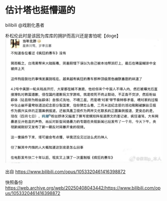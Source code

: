 # 估计塔也挺懵逼的

bilibili @戏剧化愚者


朴松伦此时是该因为库库的拥护而高兴还是害怕呢【doge】
![](https://raw.githubusercontent.com/KugouGames/iming-blog/refs/heads/main/evil-of-kurogames/images/1053320461416398872/1053320461416398872.jpg)


出自 https://www.bilibili.com/opus/1053320461416398872

快照备份 https://web.archive.org/web/20250408043442/https://www.bilibili.com/opus/1053320461416398872
